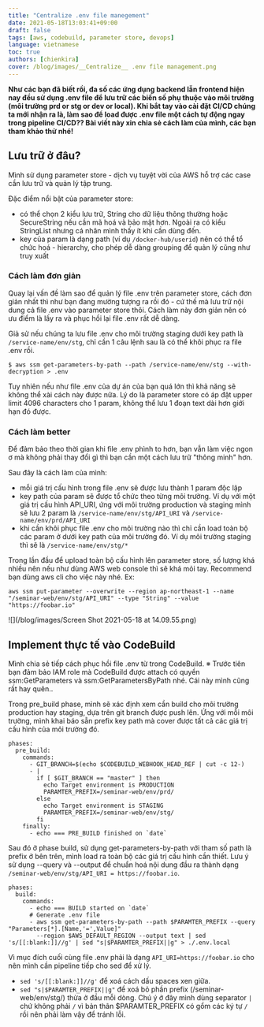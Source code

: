 ```yaml
---
title: "Centralize .env file manegement"
date: 2021-05-18T13:03:41+09:00
draft: false
tags: [aws, codebuild, parameter store, devops]
language: vietnamese
toc: true
authors: [chienkira]
cover: /blog/images/__Centralize__ .env file management.png
---
```


**Như các bạn đã biết rồi, đa số các ứng dụng backend lẫn frontend hiện nay đều sử dụng .env file để lưu trữ các biến số phụ thuộc vào môi trường (môi trường prd or stg or dev or local). Khi bắt tay vào cài đặt CI/CD chúng ta mới nhận ra là, làm sao để load được .env file một cách tự động ngay trong pipeline CI/CD?? Bài viết này xin chia sẻ cách làm của mình, các bạn tham khảo thử nhé!**

## Lưu trữ ở đâu?

Mình sử dụng parameter store - dịch vụ tuyệt vời của AWS hỗ trợ các case cần lưu trữ và quản lý tập trung.

Đặc điểm nổi bật của parameter store:

- có thể chọn 2 kiểu lưu trữ, String cho dữ liệu thông thường hoặc SecureString nếu cần mã hoá và bảo mật hơn. Ngoài ra có kiểu StringList nhưng cá nhân mình thấy ít khi cần dùng đến.
- key của param là dạng path (ví dụ `/docker-hub/userid`) nên có thể tổ chức hoá - hierarchy, cho phép dễ dàng grouping để quản lý cũng như truy xuất


### Cách làm đơn giản

Quay lại vấn đề làm sao để quản lý file .env trên parameter store, cách đơn giản nhất thì như bạn đang mường tượng ra rồi đó - cứ thế mà lưu trữ nội dung cả file .env vào parameter store thôi.
Cách làm này đơn giản nên có ưu điểm là lấy ra và phục hồi lại file .env rất dễ dàng.

Giả sử nếu chúng ta lưu file .env cho môi trường staging dưới key path là `/service-name/env/stg`, chỉ cần 1 câu lệnh sau là có thể khôi phục ra file .env rồi.

```
$ aws ssm get-parameters-by-path --path /service-name/env/stg --with-decryption > .env
```

Tuy nhiên nếu như file .env của dự án của bạn quá lớn thì khả năng sẽ không thể xài cách này được nữa. Lý do là parameter store có áp đặt upper limit 4096 characters cho 1 param, không thể lưu 1 đoạn text dài hơn giới hạn đó được.

### Cách làm better

Để đảm bảo theo thời gian khi file .env phình to hơn, bạn vẫn làm việc ngon ơ mà không phải thay đổi gì thì bạn cần một cách lưu trữ "thông minh" hơn.

Sau đây là cách làm của mình:

- mỗi giá trị cấu hình trong file .env sẽ được lưu thành 1 param độc lập
- key path của param sẽ được tổ chức theo từng môi trường. Ví dụ với một giá trị cấu hình API_URI, ứng với môi trường production và staging mình sẽ lưu 2 param là `/service-name/env/stg/API_URI` và `/service-name/env/prd/API_URI`
- khi cần khôi phục file .env cho môi trường nào thì chỉ cần load toàn bộ các param ở dưới key path của môi trường đó. Ví dụ môi trường staging thì sẽ là `/service-name/env/stg/*`

Trong lần đầu để upload toàn bộ cấu hình lên parameter store, số lượng khá nhiều nên nếu như dùng AWS web console thì sẽ khá mỏi tay. Recommend bạn dùng aws cli cho việc này nhé.
Ex: 
```
aws ssm put-parameter --overwrite --region ap-northeast-1 --name "/seminar-web/env/stg/API_URI" --type "String" --value "https://foobar.io"
```

![](/blog/images/Screen Shot 2021-05-18 at 14.09.55.png)

## Implement thực tế vào CodeBuild

Mình chia sẻ tiếp cách phục hồi file .env từ trong CodeBuild.
※ Trước tiên bạn đảm bảo IAM role mà CodeBuild được attach có quyền ssm:GetParameters và ssm:GetParametersByPath nhé. Cái này mình cũng rất hay quên..

Trong pre_build phase, mình sẽ xác định xem cần build cho môi trường production hay staging, dựa trên git branch được push lên.
Ứng với mỗi môi trường, mình khai báo sẵn prefix key path mà cover được tất cả các giá trị cấu hình của môi trường đó.

```
phases:
  pre_build:
    commands:
      - GIT_BRANCH=$(echo $CODEBUILD_WEBHOOK_HEAD_REF | cut -c 12-)
      - |
        if [ $GIT_BRANCH == "master" ] then
          echo Target environment is PRODUCTION
          PARAMTER_PREFIX=/seminar-web/env/prd/
        else
          echo Target environment is STAGING
          PARAMTER_PREFIX=/seminar-web/env/stg/
        fi
    finally:
      - echo === PRE_BUILD finished on `date`
```

Sau đó ở phase build, sử dụng get-parameters-by-path với tham số path là prefix ở bên trên, mình load ra toàn bộ các giá trị cấu hình cần thiết.
Lưu ý sử dụng --query và --output để chuẩn hoá nội dung đầu ra thành dạng `/seminar-web/env/stg/API_URI = https://foobar.io`.

```
phases:
  build:
    commands:
      - echo === BUILD started on `date`
      # Generate .env file
      - aws ssm get-parameters-by-path --path $PARAMTER_PREFIX --query "Parameters[*].[Name,'=',Value]"
        --region $AWS_DEFAULT_REGION --output text | sed 's/[[:blank:]]//g' | sed "s|$PARAMTER_PREFIX||g" > ./.env.local
```

Vì mục đích cuối cùng file .env phải là dạng `API_URI=https://foobar.io` cho nên mình cần pipeline tiếp cho sed để xử lý.

- `sed 's/[[:blank:]]//g'` để xoá cách dấu spaces xen giữa.
- `sed "s|$PARAMTER_PREFIX||g"` để xoá bỏ phần prefix (/seminar-web/env/stg/) thừa ở đầu mỗi dòng.
Chú ý ở đây mình dùng separator `|` chứ không phải `/` vì bản thân $PARAMTER_PREFIX có gồm các ký tự `/` rồi nên phải làm vậy để tránh lỗi.